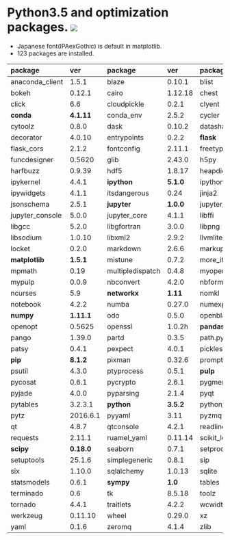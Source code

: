 Python3.5 and optimization packages. [![](https://badge.imagelayers.io/tsutomu7/opt-python:latest.svg)](https://imagelayers.io/?images=tsutomu7/opt-python:latest)
======

- Japanese font(IPAexGothic) is default in matplotlib.
- 123 packages are installed.

package|ver|package|ver|package|ver
:--|:--|:--|:--|:--|:--
anaconda_client|1.5.1|blaze|0.10.1|blist|1.3.6
bokeh|0.12.1|cairo|1.12.18|chest|0.2.3
click|6.6|cloudpickle|0.2.1|clyent|1.2.2
**conda**|**4.1.11**|conda_env|2.5.2|cycler|0.10.0
cytoolz|0.8.0|dask|0.10.2|datashape|0.5.2
decorator|4.0.10|entrypoints|0.2.2|**flask**|**0.11.1**
flask_cors|2.1.2|fontconfig|2.11.1|freetype|2.5.5
funcdesigner|0.5620|glib|2.43.0|h5py|2.6.0
harfbuzz|0.9.39|hdf5|1.8.17|heapdict|1.0.0
ipykernel|4.4.1|**ipython**|**5.1.0**|ipython_genutils|0.1.0
ipywidgets|4.1.1|itsdangerous|0.24|jinja2|2.8
jsonschema|2.5.1|**jupyter**|**1.0.0**|jupyter_client|4.3.0
jupyter_console|5.0.0|jupyter_core|4.1.1|libffi|3.2.1
libgcc|5.2.0|libgfortran|3.0.0|libpng|1.6.22
libsodium|1.0.10|libxml2|2.9.2|llvmlite|0.12.1
locket|0.2.0|markdown|2.6.6|markupsafe|0.23
**matplotlib**|**1.5.1**|mistune|0.7.2|more_itertools|2.2
mpmath|0.19|multipledispatch|0.4.8|myopenopt|0.0.2
mypulp|0.0.9|nbconvert|4.2.0|nbformat|4.0.1
ncurses|5.9|**networkx**|**1.11**|nomkl|1.0
notebook|4.2.2|numba|0.27.0|numexpr|2.6.1
**numpy**|**1.11.1**|odo|0.5.0|openblas|0.2.14
openopt|0.5625|openssl|1.0.2h|**pandas**|**0.18.1**
pango|1.39.0|partd|0.3.5|path.py|8.2.1
patsy|0.4.1|pexpect|4.0.1|pickleshare|0.7.3
**pip**|**8.1.2**|pixman|0.32.6|prompt_toolkit|1.0.3
psutil|4.3.0|ptyprocess|0.5.1|**pulp**|**1.6.1**
pycosat|0.6.1|pycrypto|2.6.1|pygments|2.1.3
pyjade|4.0.0|pyparsing|2.1.4|pyqt|4.11.4
pytables|3.2.3.1|**python**|**3.5.2**|python_dateutil|2.5.3
pytz|2016.6.1|pyyaml|3.11|pyzmq|15.4.0
qt|4.8.7|qtconsole|4.2.1|readline|6.2
requests|2.11.1|ruamel_yaml|0.11.14|scikit_learn|0.17.1
**scipy**|**0.18.0**|seaborn|0.7.1|setproctitle|1.1.9
setuptools|25.1.6|simplegeneric|0.8.1|sip|4.18
six|1.10.0|sqlalchemy|1.0.13|sqlite|3.13.0
statsmodels|0.6.1|**sympy**|**1.0**|tables|3.2.3.1
terminado|0.6|tk|8.5.18|toolz|0.8.0
tornado|4.4.1|traitlets|4.2.2|wcwidth|0.1.7
werkzeug|0.11.10|wheel|0.29.0|xz|5.2.2
yaml|0.1.6|zeromq|4.1.4|zlib|1.2.8
